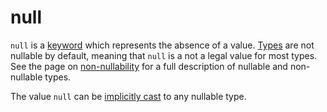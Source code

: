 null
====

`null` is a [keyword](keywords.md) which represents the absence of a value. [Types](types.md)
are not nullable by default, meaning that `null` is a not a legal value for most types. See the
page on [non-nullability](nonNullability.md) for a full description of nullable and non-nullable
types.

The value `null` can be [implicitly cast](implicitCasting.md) to any nullable type.
